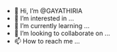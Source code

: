 - 👋 Hi, I’m @GAYATHIRIA
- 👀 I’m interested in ...
- 🌱 I’m currently learning ...
- 💞️ I’m looking to collaborate on ...
- 📫 How to reach me ...

<!---
GAYATHIRIA/GAYATHIRIA is a ✨ special ✨ repository because its `README.md` (this file) appears on your GitHub profile.
You can click the Preview link to take a look at your changes.
--->
